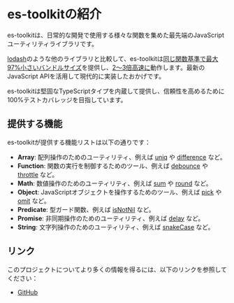 # es-toolkitの紹介

es-toolkitは、日常的な開発で使用する様々な関数を集めた最先端のJavaScriptユーティリティライブラリです。

[lodash](https://lodash.com/)のような他のライブラリと比較して、es-toolkitは[同じ関数基準で最大97%小さいバンドルサイズ](./bundle-size.md)を提供し、[2〜3倍高速に](./performance.md)動作します。最新のJavaScript APIを活用して現代的に実装したおかげです。

es-toolkitは堅固なTypeScriptタイプを内蔵して提供し、信頼性を高めるために100%テストカバレッジを目指しています。

## 提供する機能

es-toolkitが提供する機能リストは以下の通りです：

- **Array**: 配列操作のためのユーティリティ、例えば [uniq](./reference/array/uniq.md) や [difference](./reference/array/difference.md) など。
- **Function**: 関数の実行を制御するためのツール、例えば [debounce](./reference/function/debounce.md) や [throttle](./reference/function/throttle.md) など。
- **Math**: 数値操作のためのユーティリティ、例えば [sum](./reference/math/sum.md) や [round](./reference/math/round.md) など。
- **Object**: JavaScriptオブジェクトを操作するためのツール、例えば [pick](./reference/object/pick.md) や [omit](./reference/object/omit.md) など。
- **Predicate**: 型ガード関数、例えば [isNotNil](./reference/predicate/isNotNil.md) など。
- **Promise**: 非同期操作のためのユーティリティ、例えば [delay](./reference/promise/delay.md) など。
- **String**: 文字列操作のためのユーティリティ、例えば [snakeCase](./reference/string/snakeCase.md) など。

## リンク

このプロジェクトについてより多くの情報を得るには、以下のリンクを参照してください：

- [GitHub](https://github.com/toss/es-toolkit)
